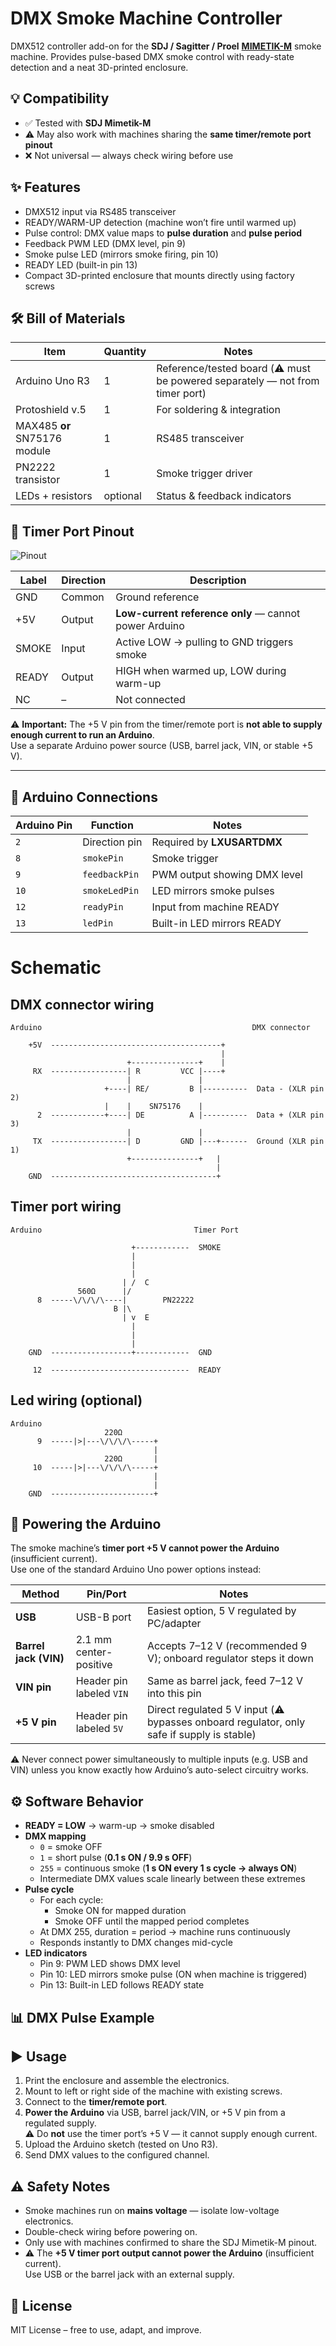 # DMX Smoke Machine Controller

DMX512 controller add-on for the **SDJ / Sagitter / Proel** [**MIMETIK-M**](https://www.sdjlighting.com/en/prodotto/sg-mimetikm-smoke-machine-mimetik-900w/)  smoke machine.
Provides pulse-based DMX smoke control with ready-state detection and a neat 3D-printed enclosure.  

## 💡 Compatibility
- ✅ Tested with **SDJ Mimetik-M**  
- ⚠️ May also work with machines sharing the **same timer/remote port pinout**  
- ❌ Not universal — always check wiring before use  

## ✨ Features
- DMX512 input via RS485 transceiver  
- READY/WARM-UP detection (machine won’t fire until warmed up)  
- Pulse control: DMX value maps to **pulse duration** and **pulse period**  
- Feedback PWM LED (DMX level, pin 9)  
- Smoke pulse LED (mirrors smoke firing, pin 10)  
- READY LED (built-in pin 13)  
- Compact 3D-printed enclosure that mounts directly using factory screws  

## 🛠 Bill of Materials
| Item | Quantity | Notes |
|------|----------|-------|
| Arduino Uno R3 | 1 | Reference/tested board (⚠️ must be powered separately — not from timer port) |
| Protoshield v.5 | 1 | For soldering & integration |
| MAX485 **or** SN75176 module | 1 | RS485 transceiver |
| PN2222 transistor | 1 | Smoke trigger driver |
| LEDs + resistors | optional | Status & feedback indicators |

## 📌 Timer Port Pinout
![Pinout](Timer%20Pinout.jpg)

| Label | Direction | Description |
|-------|-----------|-------------|
| GND   | Common    | Ground reference |
| +5V   | Output    | **Low-current reference only** — cannot power Arduino |
| SMOKE | Input     | Active LOW → pulling to GND triggers smoke |
| READY | Output    | HIGH when warmed up, LOW during warm-up |
| NC    | –         | Not connected |

⚠️ **Important:** The +5 V pin from the timer/remote port is **not able to supply enough current to run an Arduino**.  
Use a separate Arduino power source (USB, barrel jack, VIN, or stable +5 V).

---

## 🔌 Arduino Connections
| Arduino Pin | Function | Notes |
|-------------|----------|-------|
| `2`  | Direction pin | Required by **LXUSARTDMX** |
| `8`  | `smokePin` | Smoke trigger |
| `9`  | `feedbackPin` | PWM output showing DMX level |
| `10` | `smokeLedPin` | LED mirrors smoke pulses |
| `12` | `readyPin` | Input from machine READY |
| `13` | `ledPin` | Built-in LED mirrors READY |

# Schematic

## DMX connector wiring
```
Arduino                                               DMX connector

    +5V  --------------------------------------+
                                               |                                 
                          +---------------+    |
     RX  -----------------| R         VCC |----+
                          |               |
                     +----| RE/         B |----------  Data - (XLR pin 2)
                     |    |    SN75176    |
      2  ------------+----| DE          A |----------  Data + (XLR pin 3)
                          |               |
     TX  -----------------| D         GND |---+------  Ground (XLR pin 1)
                          +---------------+   |
                                              |
    GND  -------------------------------------+                                       
```

## Timer port wiring
```
Arduino                                  Timer Port

                           +------------  SMOKE
                           |
                           |
                           |  
                         | /  C
               560Ω      |/     
      8  -----\/\/\/\----|        PN22222
                       B |\
                         | v  E
                           |
                           |
                           |
    GND  ------------------+------------  GND                    

     12  -------------------------------  READY

```

## Led wiring (optional)
```
Arduino
                     220Ω
      9  -----|>|---\/\/\/\-----+
                                |
                     220Ω       |
     10  -----|>|---\/\/\/\-----+
                                |
                                |
    GND  -----------------------+            
```

## 🔋 Powering the Arduino

The smoke machine’s **timer port +5 V cannot power the Arduino** (insufficient current).  
Use one of the standard Arduino Uno power options instead:

| Method | Pin/Port | Notes |
|--------|----------|-------|
| **USB** | USB-B port | Easiest option, 5 V regulated by PC/adapter |
| **Barrel jack (VIN)** | 2.1 mm center-positive | Accepts 7–12 V (recommended 9 V); onboard regulator steps it down |
| **VIN pin** | Header pin labeled `VIN` | Same as barrel jack, feed 7–12 V into this pin |
| **+5 V pin** | Header pin labeled `5V` | Direct regulated 5 V input (⚠️ bypasses onboard regulator, only safe if supply is stable) |

⚠️ Never connect power simultaneously to multiple inputs (e.g. USB and VIN) unless you know exactly how Arduino’s auto-select circuitry works.  

## ⚙️ Software Behavior
- **READY = LOW** → warm-up → smoke disabled  
- **DMX mapping**  
  - `0` = smoke OFF  
  - `1` = short pulse (**0.1 s ON / 9.9 s OFF**)  
  - `255` = continuous smoke (**1 s ON every 1 s cycle → always ON**)  
  - Intermediate DMX values scale linearly between these extremes  
- **Pulse cycle**  
  - For each cycle:  
    - Smoke ON for mapped duration  
    - Smoke OFF until the mapped period completes  
  - At DMX 255, duration = period → machine runs continuously  
  - Responds instantly to DMX changes mid-cycle  
- **LED indicators**  
  - Pin 9: PWM LED shows DMX level  
  - Pin 10: LED mirrors smoke pulse (ON when machine is triggered)  
  - Pin 13: Built-in LED follows READY state  

## 📊 DMX Pulse Example


## ▶️ Usage
1. Print the enclosure and assemble the electronics.  
2. Mount to left or right side of the machine with existing screws.  
3. Connect to the **timer/remote port**.  
4. **Power the Arduino** via USB, barrel jack/VIN, or +5 V pin from a regulated supply.  
   ⚠️ Do **not** use the timer port’s +5 V — it cannot supply enough current.  
5. Upload the Arduino sketch (tested on Uno R3).  
6. Send DMX values to the configured channel.  

## ⚠️ Safety Notes
- Smoke machines run on **mains voltage** — isolate low-voltage electronics.  
- Double-check wiring before powering on.  
- Only use with machines confirmed to share the SDJ Mimetik-M pinout.  
- ⚠️ The **+5 V timer port output cannot power the Arduino** (insufficient current).  
  Use USB or the barrel jack with an external supply.  

## 📜 License
MIT License – free to use, adapt, and improve.  
